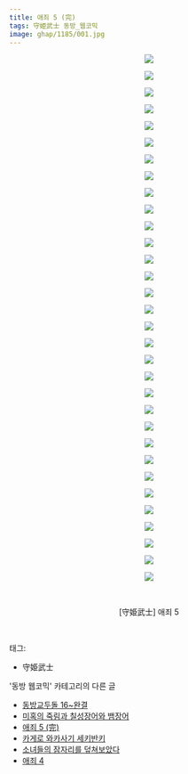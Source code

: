 ```yaml
---
title: 애죄 5 (完)
tags: 守姫武士 동방_웹코믹
image: ghap/1185/001.jpg
---
```

<div class="article">
<p style="text-align: center; clear: none; float: none;"><img src="{{ site.nasurl }}/ghap/1185/001.jpg"/></p>
<p style="text-align: center; clear: none; float: none;"><img src="{{ site.nasurl }}/ghap/1185/002.jpg"/></p>
<p style="text-align: center; clear: none; float: none;"><img src="{{ site.nasurl }}/ghap/1185/003.jpg"/></p>
<p style="text-align: center; clear: none; float: none;"><img src="{{ site.nasurl }}/ghap/1185/004.jpg"/></p>
<p style="text-align: center; clear: none; float: none;"><img src="{{ site.nasurl }}/ghap/1185/005.jpg"/></p>
<p style="text-align: center; clear: none; float: none;"><img src="{{ site.nasurl }}/ghap/1185/006.jpg"/></p>
<p style="text-align: center; clear: none; float: none;"><img src="{{ site.nasurl }}/ghap/1185/007.jpg"/></p>
<p style="text-align: center; clear: none; float: none;"><img src="{{ site.nasurl }}/ghap/1185/008.jpg"/></p>
<p style="text-align: center; clear: none; float: none;"><img src="{{ site.nasurl }}/ghap/1185/009.jpg"/></p>
<p style="text-align: center; clear: none; float: none;"><img src="{{ site.nasurl }}/ghap/1185/010.jpg"/></p>
<p style="text-align: center; clear: none; float: none;"><img src="{{ site.nasurl }}/ghap/1185/011.jpg"/></p>
<p style="text-align: center; clear: none; float: none;"><img src="{{ site.nasurl }}/ghap/1185/012.jpg"/></p>
<p style="text-align: center; clear: none; float: none;"><img src="{{ site.nasurl }}/ghap/1185/013.jpg"/></p>
<p style="text-align: center; clear: none; float: none;"><img src="{{ site.nasurl }}/ghap/1185/014.jpg"/></p>
<p style="text-align: center; clear: none; float: none;"><img src="{{ site.nasurl }}/ghap/1185/015.jpg"/></p>
<p style="text-align: center; clear: none; float: none;"><img src="{{ site.nasurl }}/ghap/1185/016.jpg"/></p>
<p style="text-align: center; clear: none; float: none;"><img src="{{ site.nasurl }}/ghap/1185/017.jpg"/></p>
<p style="text-align: center; clear: none; float: none;"><img src="{{ site.nasurl }}/ghap/1185/018.jpg"/></p>
<p style="text-align: center; clear: none; float: none;"><img src="{{ site.nasurl }}/ghap/1185/019.jpg"/></p>
<p style="text-align: center; clear: none; float: none;"><img src="{{ site.nasurl }}/ghap/1185/020.jpg"/></p>
<p style="text-align: center; clear: none; float: none;"><img src="{{ site.nasurl }}/ghap/1185/021.jpg"/></p>
<p style="text-align: center; clear: none; float: none;"><img src="{{ site.nasurl }}/ghap/1185/022.jpg"/></p>
<p style="text-align: center; clear: none; float: none;"><img src="{{ site.nasurl }}/ghap/1185/023.jpg"/></p>
<p style="text-align: center; clear: none; float: none;"><img src="{{ site.nasurl }}/ghap/1185/024.jpg"/></p>
<p style="text-align: center; clear: none; float: none;"><img src="{{ site.nasurl }}/ghap/1185/025.jpg"/></p>
<p style="text-align: center; clear: none; float: none;"><img src="{{ site.nasurl }}/ghap/1185/026.jpg"/></p>
<p style="text-align: center; clear: none; float: none;"><img src="{{ site.nasurl }}/ghap/1185/027.jpg"/></p>
<p style="text-align: center; clear: none; float: none;"><img src="{{ site.nasurl }}/ghap/1185/028.jpg"/></p>
<p style="text-align: center; clear: none; float: none;"><img src="{{ site.nasurl }}/ghap/1185/029.jpg"/></p>
<p style="text-align: center; clear: none; float: none;"><img src="{{ site.nasurl }}/ghap/1185/030.jpg"/></p>
<p style="text-align: center; clear: none; float: none;"><img src="{{ site.nasurl }}/ghap/1185/031.jpg"/></p>
<p style="text-align: center; clear: none; float: none;"><img src="{{ site.nasurl }}/ghap/1185/032.jpg"/></p>
<p style="text-align: center; clear: none; float: none;"><br/></p>
<p style="text-align: center; clear: none; float: none;">[守姫武士] 애죄 5</p>
<p><br/></p>
</div><div class="tagTrail">
<p>태그: </p>
<ul>
<li>守姫武士</li>
</ul>
</div><div class="another">
<p>'동방 웹코믹' 카테고리의 다른 글</p>
<ul>
<li><a href="/2016-07-29-ghap_1204">동방교두돌 16~완결</a></li>
<li><a href="/2016-07-28-ghap_1191">미혹의 죽림과 칠성장어와 뱀장어</a></li>
<li><a href="/2016-07-28-ghap_1185">애죄 5 (完)</a></li>
<li><a href="/2016-07-28-ghap_1182">카게로 와카사기 세키반키</a></li>
<li><a href="/2016-07-28-ghap_1164">소녀들의 잠자리를 덮쳐보았다</a></li>
<li><a href="/2016-07-27-ghap_1154">애죄 4</a></li>
</ul>
</div><div class="cb_module cb_fluid">
<div class="cb_wrt cb_profile">
</div><!-- commentList close -->
</div>